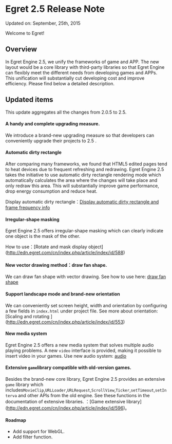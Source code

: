 Egret 2.5 Release Note
===============================


Updated on: September, 25th, 2015


Welcome to Egret!

## Overview

In Egret Engine 2.5, we unify the frameworks of game and APP. The new layout would be a core library with third-party libraries so that Egret Engine can flexibly meet the different needs from developing games and APPs. This unification will substantially cut developing cost and improve efficiency. Please find below a detailed description.  

## Updated items

This update aggregates all the changes from 2.0.5 to 2.5. 


#### A handy and complete upgrading measure. 

We introduce a brand-new upgrading measure so that developers can conveniently upgrade their projects to 2.5 . 

#### Automatic dirty rectangle

After comparing many frameworks, we found that HTML5 edited pages tend to heat devices due to frequent refreshing and redrawing. Egret Engine 2.5 takes the initiative to use automatic dirty rectangle rendering mode which automatically calculates the area where the changes will take place and only redraw this area. This will substantially improve game performance, drop energy consumption and reduce heat. 

Display automatic dirty rectangle：[Display automatic dirty rectangle and frame frequency info](http://edn.egret.com/cn/index.php/article/index/id/605)

#### Irregular-shape masking

Egret Engine 2.5 offers irregular-shape masking which can clearly indicate one object is the mask of the other. 

How to use：[Rotate and mask display object] (http://edn.egret.com/cn/index.php/article/index/id/588)

#### New vector drawing method：draw fan shape. 

We can draw fan shape with vector drawing. 
See how to use here: [draw fan shape](http://edn.egret.com/cn/index.php/article/index/id/565)

#### Support landscape mode and brand-new orientation

We can conveniently set screen height, width and orientation by configuring a few fields in `index.html` under project file. 
See more about orientation: [Scaling and rotating ] (http://edn.egret.com/cn/index.php/article/index/id/553)

#### New media system

Egret Engine 2.5 offers a new media system that solves multiple audio playing problems. A new `video` interface is provided, making it possible to insert video in your games. 
Use new audio system: [audio](http://edn.egret.com/cn/index.php/article/index/id/156)

#### Extensive `game`library compatible with old-version games. 

Besides the brand-new core library, Egret Engine 2.5 provides an extensive `game` library which includes`MovieClip`,`URLLoader`,`URLRequest`,`ScrollView`,`Ticker`,`setTimeout`,`setInterva` and other APIs from the old engine. 
See these functions in the documentation of extensive libraries. ：[Game extensive library] (http://edn.egret.com/cn/index.php/article/index/id/596)。


#### Roadmap
* Add support for WebGL.
* Add filter function. 
